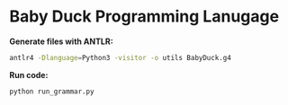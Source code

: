 # **Baby Duck Programming Lanugage**

**Generate files with ANTLR:**
```bash
antlr4 -Dlanguage=Python3 -visitor -o utils BabyDuck.g4
```

**Run code:**
```bash
python run_grammar.py
```
